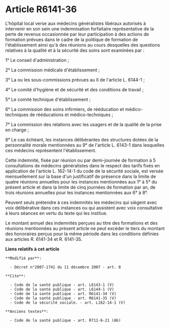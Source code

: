 # Article R6141-36

L'hôpital local verse aux médecins généralistes libéraux autorisés à intervenir en son sein une indemnisation forfaitaire
représentative de la perte de revenus occasionnée par leur participation à des actions de formation prévues dans le cadre de
la politique de formation de l'établissement ainsi qu'à des réunions au cours desquelles des questions relatives à la qualité
et à la sécurité des soins sont examinées par : 

1° Le conseil d'administration ; 

2° La commission médicale d'établissement ; 

3° La ou les sous-commissions prévues au II de l'article L. 6144-1 ; 

4° Le comité d'hygiène et de sécurité et des conditions de travail ; 

5° Le comité technique d'établissement ; 

6° La commission des soins infirmiers, de rééducation et médico-techniques de rééducations et médico-techniques ; 

7° La commission des relations avec les usagers et de la qualité de la prise en charge ; 

8° Le cas échéant, les instances délibérantes des structures dotées de la personnalité morale mentionnées au 9° de l'article
L. 6143-1 dans lesquelles ces médecins représentent l'établissement. 

Cette indemnité, fixée par réunion ou par demi-journée de formation à 5 consultations de médecins généralistes dans le
respect des tarifs fixés en application de l'article L. 162-14-1 du code de la sécurité sociale, est versée mensuellement sur
la base d'un justificatif de présence dans la limite de quatre réunions annuelles pour les instances mentionnées aux 1° à 5°
du présent article et dans la limite de cinq journées de formation par an, de trois réunions annuelles pour les instances
mentionnées aux 6° à 8°. 

Peuvent seuls prétendre à ces indemnités les médecins qui siègent avec voix délibérative dans ces instances ou qui assistent
avec voix consultative à leurs séances en vertu du texte qui les institue. 

Le montant annuel des indemnités perçues au titre des formations et des réunions mentionnées au présent article ne peut
excéder le tiers du montant des honoraires perçus pour la même période dans les conditions définies aux articles R. 6141-34
et R. 6141-35.

**Liens relatifs à cet article**

	**Modifié par**:

	  - Décret n°2007-1741 du 11 décembre 2007 - art. 8

	**Cite**:

	  - Code de la santé publique - art. L6143-1 (V)
	  - Code de la santé publique - art. L6144-1 (V)
	  - Code de la santé publique - art. R6141-34 (V)
	  - Code de la santé publique - art. R6141-35 (V)
	  - Code de la sécurité sociale. - art. L162-14-1 (V)

	**Anciens textes**:

	  - Code de la santé publique - art. R711-6-21 (Ab)
